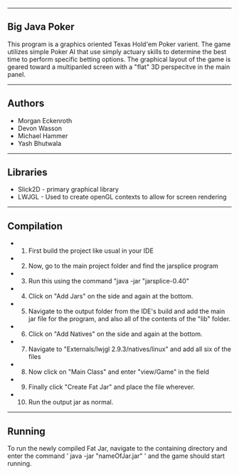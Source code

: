 --------------
Big Java Poker
--------------
This program is a graphics oriented Texas Hold'em Poker varient.  The game
utilizes simple Poker AI that use simply actuary skills to determine the best
time to perform specific betting options.  The graphical layout of the game is
geared toward a multipanled screen with a "flat" 3D perspecitve in the main
panel.

-------
Authors
-------
* Morgan Eckenroth
* Devon Wasson
* Michael Hammer
* Yash Bhutwala

---------
Libraries
---------
* Slick2D - primary graphical library
* LWJGL - Used to create openGL contexts to allow for screen rendering

-----------
Compilation
-----------
* 1) First build the project like usual in your IDE
* 2) Now, go to the main project folder and find the jarsplice program
* 3) Run this using the command "java -jar "jarsplice-0.40"
* 4) Click on "Add Jars" on the side and again at the bottom.
* 5) Navigate to the output folder from the IDE's build and add the main jar file for the program, and also all of the contents of the "lib" folder.
* 6) Click on "Add Natives" on the side and again at the bottom.
* 7) Navigate to "Externals/lwjgl 2.9.3/natives/linux" and add all six of the files
* 8) Now click on "Main Class" and enter "view/Game" in the field
* 9) Finally click "Create Fat Jar" and place the file wherever.
* 10) Run the output jar as normal.

-------
Running
-------
To run the newly compiled Fat Jar, navigate to the containing directory and enter the command ' java -jar "nameOfJar.jar" '  and the game should start running.

